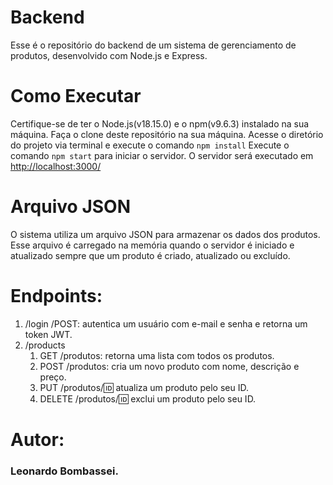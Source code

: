 # Backend
Esse é o repositório do backend de um sistema de gerenciamento de produtos, desenvolvido com Node.js e Express.
# Como Executar
Certifique-se de ter o Node.js(v18.15.0) e o npm(v9.6.3) instalado na sua máquina.
Faça o clone deste repositório na sua máquina.
Acesse o diretório do projeto via terminal e execute o comando  `npm install`
Execute o comando `npm start` para iniciar o servidor.
O servidor será executado em <http://localhost:3000/>
# Arquivo JSON
O sistema utiliza um arquivo JSON para armazenar os dados dos produtos. Esse arquivo é carregado na memória quando o servidor é iniciado e atualizado sempre que um produto é criado, atualizado ou excluído.
# Endpoints:
1. /login 
    /POST:  autentica um usuário com e-mail e senha e retorna um token JWT.
2. /products
    1. GET /produtos: retorna uma lista com todos os produtos.
    2. POST /produtos: cria um novo produto com nome, descrição e preço.
    3. PUT /produtos/:id: atualiza um produto pelo seu ID.
    4. DELETE /produtos/:id: exclui um produto pelo seu ID.
# Autor: 
### Leonardo Bombassei.